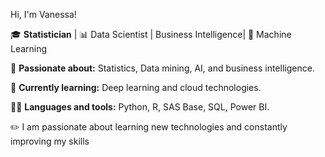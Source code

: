Hi, I'm Vanessa!

🎓 **Statistician** | 📊 Data Scientist | Business Intelligence| 🚀 Machine Learning

🌟 **Passionate about:** Statistics, Data mining, AI, and business intelligence.

🎯 **Currently learning:** Deep learning and cloud technologies.

🧑‍💻 **Languages and tools:** Python, R, SAS Base, SQL, Power BI.

:pencil2: I am passionate about learning new technologies and constantly improving my skills
